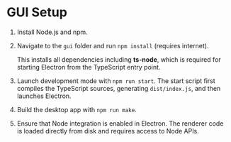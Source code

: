 # GUI Setup

1. Install Node.js and npm.
2. Navigate to the `gui` folder and run `npm install` (requires internet).

   This installs all dependencies including **ts-node**, which is required for
   starting Electron from the TypeScript entry point.

3. Launch development mode with `npm run start`. The start script first compiles
   the TypeScript sources, generating `dist/index.js`, and then launches
   Electron.
4. Build the desktop app with `npm run make`.
5. Ensure that Node integration is enabled in Electron. The renderer code is
   loaded directly from disk and requires access to Node APIs.

